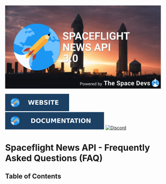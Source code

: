 ![SNAPI Cover](../assets/snapi_poster.png)

[![Website](https://raw.githubusercontent.com/TheSpaceDevs/Tutorials/b475617700544896da25f3dbf70857c111d93299/assets/badge_snapi_website.svg)](https://spaceflightnewsapi.net/)
[![Documentation](https://raw.githubusercontent.com/TheSpaceDevs/Tutorials/b475617700544896da25f3dbf70857c111d93299/assets/badge_snapi_doc.svg)](https://api.spaceflightnewsapi.net/v3/documentation)
[![Discord](https://img.shields.io/badge/Discord-%237289DA.svg?style=for-the-badge&logo=discord&logoColor=white)](https://discord.gg/p7ntkNA)

# Spaceflight News API - Frequently Asked Questions (FAQ)

## Table of Contents

<!-- Start TOC (do not remove me) -->